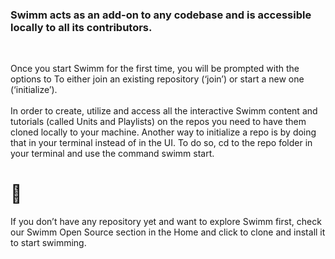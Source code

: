 ### Swimm acts as an add-on to any codebase and is accessible locally to all its contributors.
</br>

Once you start Swimm for the first time, you will be prompted with the options to
To either join an existing repository (‘join’) or start a new one (‘initialize’).
</br></br>
 In order to create, utilize and access all the interactive Swimm content and tutorials (called Units and Playlists) on the repos you need to have them cloned locally to your machine. Another way to initialize a repo is by doing that in your terminal instead of in the UI. To do so, cd to the repo folder in your terminal and use the command swimm start.
 </br>
 
# 🤿

If you don’t have any repository yet and want to explore Swimm first, check our Swimm Open Source section in the Home and click to clone and install it to start swimming.
</br></br>
